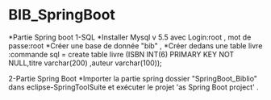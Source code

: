 # BIB_SpringBoot
*Partie Spring boot 
1-SQL
*Installer Mysql v 5.5 avec Login:root , mot de passe:root
*Créer une base de donnée "bib" , 
*Créer dedans une table livre :commande sql = create table livre (ISBN INT(6) PRIMARY KEY NOT NULL,titre varchar(200) ,auteur varchar(100));

2-Partie Spring Boot
*Importer la partie spring dossier "SpringBoot_Biblio" dans eclipse-SpringToolSuite et exécuter le projet 'as Spring Boot project'  .



